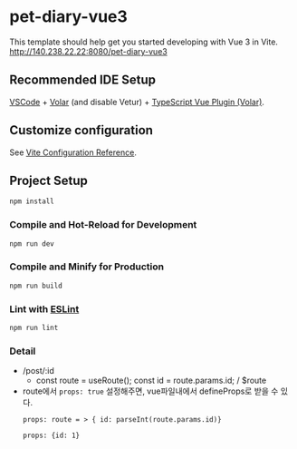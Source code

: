 # pet-diary-vue3

This template should help get you started developing with Vue 3 in Vite.
http://140.238.22.22:8080/pet-diary-vue3

## Recommended IDE Setup

[VSCode](https://code.visualstudio.com/) + [Volar](https://marketplace.visualstudio.com/items?itemName=Vue.volar) (and disable Vetur) + [TypeScript Vue Plugin (Volar)](https://marketplace.visualstudio.com/items?itemName=Vue.vscode-typescript-vue-plugin).

## Customize configuration

See [Vite Configuration Reference](https://vitejs.dev/config/).

## Project Setup

```sh
npm install
```

### Compile and Hot-Reload for Development

```sh
npm run dev
```

### Compile and Minify for Production

```sh
npm run build
```

### Lint with [ESLint](https://eslint.org/)

```sh
npm run lint
```

### Detail

* /post/:id
  * const route = useRoute(); const id = route.params.id; / $route 
* route에서 `props: true` 설정해주면, vue파일내에서 defineProps로 받을 수 있다.
  ```
  props: route = > { id: parseInt(route.params.id)}
  ```
  ```
  props: {id: 1}
  ```
